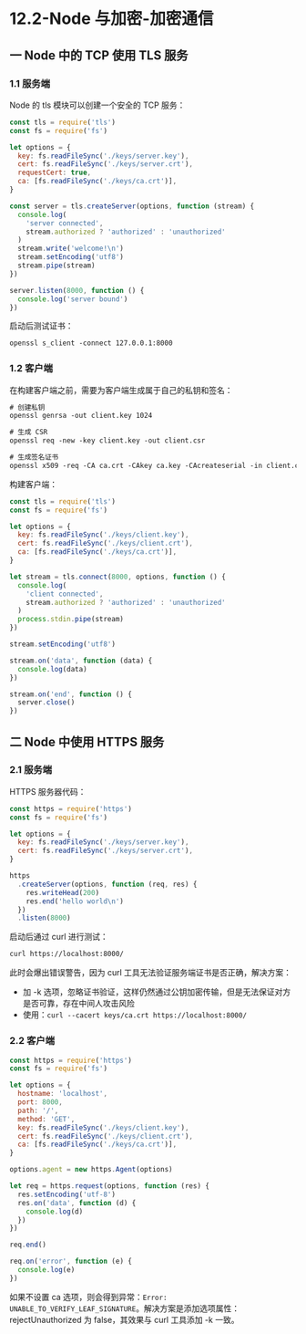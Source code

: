 # 12.2-Node 与加密-加密通信

## 一 Node 中的 TCP 使用 TLS 服务

### 1.1 服务端

Node 的 tls 模块可以创建一个安全的 TCP 服务：

```js
const tls = require('tls')
const fs = require('fs')

let options = {
  key: fs.readFileSync('./keys/server.key'),
  cert: fs.readFileSync('./keys/server.crt'),
  requestCert: true,
  ca: [fs.readFileSync('./keys/ca.crt')],
}

const server = tls.createServer(options, function (stream) {
  console.log(
    'server connected',
    stream.authorized ? 'authorized' : 'unauthorized'
  )
  stream.write('welcome!\n')
  stream.setEncoding('utf8')
  stream.pipe(stream)
})

server.listen(8000, function () {
  console.log('server bound')
})
```

启动后测试证书：

```txt
openssl s_client -connect 127.0.0.1:8000
```

### 1.2 客户端

在构建客户端之前，需要为客户端生成属于自己的私钥和签名：

```txt
# 创建私钥
openssl genrsa -out client.key 1024

# 生成 CSR
openssl req -new -key client.key -out client.csr

# 生成签名证书
openssl x509 -req -CA ca.crt -CAkey ca.key -CAcreateserial -in client.csr -out client.crt
```

构建客户端：

```js
const tls = require('tls')
const fs = require('fs')

let options = {
  key: fs.readFileSync('./keys/client.key'),
  cert: fs.readFileSync('./keys/client.crt'),
  ca: [fs.readFileSync('./keys/ca.crt')],
}

let stream = tls.connect(8000, options, function () {
  console.log(
    'client connected',
    stream.authorized ? 'authorized' : 'unauthorized'
  )
  process.stdin.pipe(stream)
})

stream.setEncoding('utf8')

stream.on('data', function (data) {
  console.log(data)
})

stream.on('end', function () {
  server.close()
})
```

## 二 Node 中使用 HTTPS 服务

### 2.1 服务端

HTTPS 服务器代码：

```js
const https = require('https')
const fs = require('fs')

let options = {
  key: fs.readFileSync('./keys/server.key'),
  cert: fs.readFileSync('./keys/server.crt'),
}

https
  .createServer(options, function (req, res) {
    res.writeHead(200)
    res.end('hello world\n')
  })
  .listen(8000)
```

启动后通过 curl 进行测试：

```txt
curl https://localhost:8000/
```

此时会爆出错误警告，因为 curl 工具无法验证服务端证书是否正确，解决方案：

- 加 -k 选项，忽略证书验证，这样仍然通过公钥加密传输，但是无法保证对方是否可靠，存在中间人攻击风险
- 使用：`curl --cacert keys/ca.crt https://localhost:8000/`

### 2.2 客户端

```js
const https = require('https')
const fs = require('fs')

let options = {
  hostname: 'localhost',
  port: 8000,
  path: '/',
  method: 'GET',
  key: fs.readFileSync('./keys/client.key'),
  cert: fs.readFileSync('./keys/client.crt'),
  ca: [fs.readFileSync('./keys/ca.crt')],
}

options.agent = new https.Agent(options)

let req = https.request(options, function (res) {
  res.setEncoding('utf-8')
  res.on('data', function (d) {
    console.log(d)
  })
})

req.end()

req.on('error', function (e) {
  console.log(e)
})
```

如果不设置 ca 选项，则会得到异常：`Error: UNABLE_TO_VERIFY_LEAF_SIGNATURE`。解决方案是添加选项属性：rejectUnauthorized 为 false，其效果与 curl 工具添加 -k 一致。
